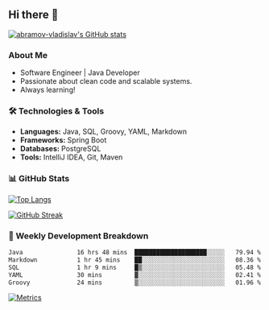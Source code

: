 ## Hi there 👋

[![abramov-vladislav's GitHub stats](https://github-readme-stats.vercel.app/api?username=abramov-vladislav&theme=dark&show_icons=true)](https://github.com/abramov-vladislav)

### About Me

*   Software Engineer | Java Developer
*   Passionate about clean code and scalable systems.
*   Always learning!

### 🛠️ Technologies & Tools

*   **Languages:** Java, SQL, Groovy, YAML, Markdown
*   **Frameworks:** Spring Boot
*   **Databases:** PostgreSQL
*   **Tools:** IntelliJ IDEA, Git, Maven

### 📊 GitHub Stats

[![Top Langs](https://github-readme-stats.vercel.app/api/top-langs/?username=abramov-vladislav&layout=compact&theme=dark)](https://github.com/abramov-vladislav)

[![GitHub Streak](https://github-readme-streak-stats.herokuapp.com/?user=abramov-vladislav&theme=dark)](https://github.com/abramov-vladislav)

### 📅 Weekly Development Breakdown

<!--START_SECTION:waka-->

```txt
Java               16 hrs 48 mins  ████████████████████░░░░░   79.94 %
Markdown           1 hr 45 mins    ██░░░░░░░░░░░░░░░░░░░░░░░   08.36 %
SQL                1 hr 9 mins     █▒░░░░░░░░░░░░░░░░░░░░░░░   05.48 %
YAML               30 mins         ▓░░░░░░░░░░░░░░░░░░░░░░░░   02.41 %
Groovy             24 mins         ▒░░░░░░░░░░░░░░░░░░░░░░░░   01.96 %
```

<!--END_SECTION:waka-->

[![Metrics](https://metrics.lecoq.io/username?template=classic&languages=1&languages.colors=github&languages.threshold=0%25)](https://github.com/lowlighter/metrics)
